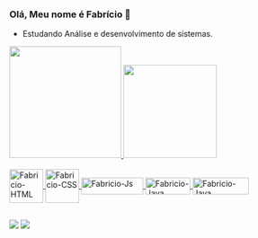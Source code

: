 ### Olá, Meu nome é Fabrício 👋

- Estudando Análise e desenvolvimento de sistemas.

 <div>
  <a href="https://github.com/NcryScooby">
  <img height="199em" src="https://github-readme-stats.vercel.app/api?username=NcryScooby&show_icons=true&theme=tokyonight&include_all_commits=true&count_private=true"/>
  <img height="166em" src="https://github-readme-stats.vercel.app/api/top-langs/?username=NcryScooby&layout=compact&langs_count=7&theme=tokyonight"/>
</div>
  
  <div style="display: inline_block"><br>
  <img align="center" alt="Fabricio-HTML" height="60" width="60" src="https://img.icons8.com/ios-filled/50/000000/html-5--v2.png">
  <img align="center" alt="Fabricio-CSS" height="60" width="60" src="https://img.icons8.com/ios-filled/50/000000/css3.png">
  <img align="center" alt="Fabricio-Js" height="30" width="110" src="https://img.shields.io/badge/JavaScript-F7DF1E?style=for-the-badge&logo=javascript&logoColor=black">
  <img align="center" alt="Fabricio-Java" height="30" width="80" src="https://img.shields.io/badge/Java-ED8B00?style=for-the-badge&logo=java&logoColor=white">
    <img align="center" alt="Fabricio-Java" height="30" width="100" src="https://img.shields.io/badge/Spring-6DB33F?style=for-the-badge&logo=spring&logoColor=white">
</div>
  
##
  
<div>
  <a href="https://www.instagram.com/notrealscooby/?hl=pt-br" target="_blank"><img src="https://img.icons8.com/ios-filled/50/000000/instagram--v2.png" target="_blank"></a>
  <a href="https://www.linkedin.com/in/fabricio-caldana-593b091a3/" target="_blank"><img src="https://img.icons8.com/ios-filled/50/000000/linkedin.png" target="_blank"></a>     
 
</div>
